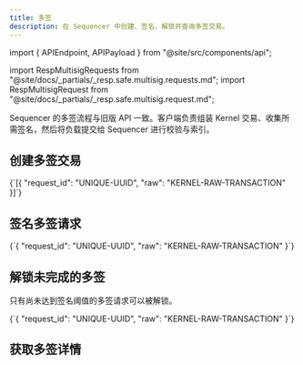 ```yaml
---
title: 多签
description: 在 Sequencer 中创建、签名、解锁并查询多签交易。
---
```


import { APIEndpoint, APIPayload } from "@site/src/components/api";

import RespMultisigRequests from "@site/docs/_partials/_resp.safe.multisig.requests.md";
import RespMultisigRequest from "@site/docs/_partials/_resp.safe.multisig.request.md";

Sequencer 的多签流程与旧版 API 一致。客户端负责组装 Kernel 交易、收集所需签名，然后将负载提交给 Sequencer 进行校验与索引。

## 创建多签交易

<APIEndpoint url="/safe/multisigs" method="POST" />

<APIPayload>
{`[{
  "request_id": "UNIQUE-UUID",
  "raw": "KERNEL-RAW-TRANSACTION"
}]`}
</APIPayload>

<RespMultisigRequests />

## 签名多签请求

<APIEndpoint url="/safe/multisigs/:id/sign" method="POST" />

<APIPayload>
{`{
  "request_id": "UNIQUE-UUID",
  "raw": "KERNEL-RAW-TRANSACTION"
}`}
</APIPayload>

<RespMultisigRequest />

## 解锁未完成的多签

只有尚未达到签名阈值的多签请求可以被解锁。

<APIEndpoint url="/safe/multisigs/:id/unlock" method="POST" />

<APIPayload>
{`{
  "request_id": "UNIQUE-UUID",
  "raw": "KERNEL-RAW-TRANSACTION"
}`}
</APIPayload>

<RespMultisigRequest />

## 获取多签详情

<APIEndpoint url="/safe/multisigs/:id" method="GET" />

<RespMultisigRequest />
